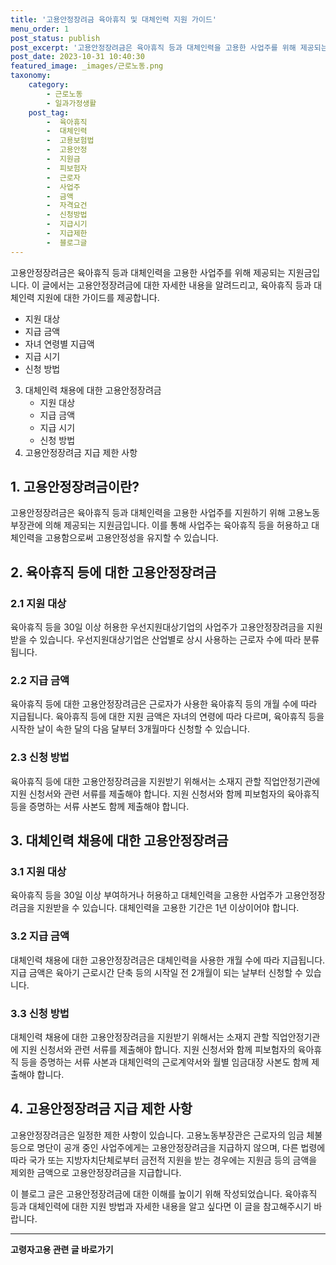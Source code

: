 ```yaml
---
title: '고용안정장려금 육아휴직 및 대체인력 지원 가이드'
menu_order: 1
post_status: publish
post_excerpt: '고용안정장려금은 육아휴직 등과 대체인력을 고용한 사업주를 위해 제공되는 지원금입니다. 이 글에서는 고용안정장려금에 대한 자세한 내용을 알려드리고, 육아휴직 등과 대체인력 지원에 대한 가이드를 제공합니다.'
post_date: 2023-10-31 10:40:30
featured_image: _images/근로노동.png
taxonomy:
    category:
        - 근로노동
        - 일과가정생활
    post_tag:
        -  육아휴직
        -  대체인력
        -  고용보험법
        -  고용안정
        -  지원금
        -  피보험자
        -  근로자
        -  사업주
        -  금액
        -  자격요건
        -  신청방법
        -  지급시기
        -  지급제한
        -  블로그글
---
```




고용안정장려금은 육아휴직 등과 대체인력을 고용한 사업주를 위해 제공되는 지원금입니다. 이 글에서는 고용안정장려금에 대한 자세한 내용을 알려드리고, 육아휴직 등과 대체인력 지원에 대한 가이드를 제공합니다.

   - 지원 대상
   - 지급 금액
   - 자녀 연령별 지급액
   - 지급 시기
   - 신청 방법
3. 대체인력 채용에 대한 고용안정장려금
   - 지원 대상
   - 지급 금액
   - 지급 시기
   - 신청 방법
4. 고용안정장려금 지급 제한 사항

## 1. 고용안정장려금이란?

고용안정장려금은 육아휴직 등과 대체인력을 고용한 사업주를 지원하기 위해 고용노동부장관에 의해 제공되는 지원금입니다. 이를 통해 사업주는 육아휴직 등을 허용하고 대체인력을 고용함으로써 고용안정성을 유지할 수 있습니다.

## 2. 육아휴직 등에 대한 고용안정장려금

### 2.1 지원 대상

육아휴직 등을 30일 이상 허용한 우선지원대상기업의 사업주가 고용안정장려금을 지원받을 수 있습니다. 우선지원대상기업은 산업별로 상시 사용하는 근로자 수에 따라 분류됩니다.

### 2.2 지급 금액

육아휴직 등에 대한 고용안정장려금은 근로자가 사용한 육아휴직 등의 개월 수에 따라 지급됩니다. 육아휴직 등에 대한 지원 금액은 자녀의 연령에 따라 다르며, 육아휴직 등을 시작한 날이 속한 달의 다음 달부터 3개월마다 신청할 수 있습니다.

### 2.3 신청 방법

육아휴직 등에 대한 고용안정장려금을 지원받기 위해서는 소재지 관할 직업안정기관에 지원 신청서와 관련 서류를 제출해야 합니다. 지원 신청서와 함께 피보험자의 육아휴직 등을 증명하는 서류 사본도 함께 제출해야 합니다.

## 3. 대체인력 채용에 대한 고용안정장려금

### 3.1 지원 대상

육아휴직 등을 30일 이상 부여하거나 허용하고 대체인력을 고용한 사업주가 고용안정장려금을 지원받을 수 있습니다. 대체인력을 고용한 기간은 1년 이상이어야 합니다.

### 3.2 지급 금액

대체인력 채용에 대한 고용안정장려금은 대체인력을 사용한 개월 수에 따라 지급됩니다. 지급 금액은 육아기 근로시간 단축 등의 시작일 전 2개월이 되는 날부터 신청할 수 있습니다.

### 3.3 신청 방법

대체인력 채용에 대한 고용안정장려금을 지원받기 위해서는 소재지 관할 직업안정기관에 지원 신청서와 관련 서류를 제출해야 합니다. 지원 신청서와 함께 피보험자의 육아휴직 등을 증명하는 서류 사본과 대체인력의 근로계약서와 월별 임금대장 사본도 함께 제출해야 합니다.

## 4. 고용안정장려금 지급 제한 사항

고용안정장려금은 일정한 제한 사항이 있습니다. 고용노동부장관은 근로자의 임금 체불 등으로 명단이 공개 중인 사업주에게는 고용안정장려금을 지급하지 않으며, 다른 법령에 따라 국가 또는 지방자치단체로부터 금전적 지원을 받는 경우에는 지원금 등의 금액을 제외한 금액으로 고용안정장려금을 지급합니다.

이 블로그 글은 고용안정장려금에 대한 이해를 높이기 위해 작성되었습니다. 육아휴직 등과 대체인력에 대한 지원 방법과 자세한 내용을 알고 싶다면 이 글을 참고해주시기 바랍니다.
<!-- wp:separator -->
<hr class="wp-block-separator has-alpha-channel-opacity"/>
<!-- /wp:separator -->

<!-- wp:group {"backgroundColor":"base","layout":{"type":"constrained"}} -->
<div class="wp-block-group has-base-background-color has-background"><!-- wp:paragraph {"align":"center","fontSize":"medium"} -->
<p class="has-text-align-center has-large-font-size"><strong>고령자고용 관련 글 바로가기</strong></p>
<!-- /wp:paragraph -->


<!-- wp:latest-posts
{"categories":[{"id":10544,"count":19,"description":"","link":"https://uknowlaw.com/category/%ea%b3%a0%eb%a0%b9%ec%9e%90%ea%b3%a0%ec%9a%a9/","name":"고령자고용","slug":"고령자고용","taxonomy":"category","parent":0,"meta":[],"_links":{"self":[{"href":"https://uknowlaw.com/wp-json/wp/v2/categories/10544"}],"collection":[{"href":"https://uknowlaw.com/wp-json/wp/v2/categories"}],"about":[{"href":"https://uknowlaw.com/wp-json/wp/v2/taxonomies/category"}],"wp:post_type":[{"href":"https://uknowlaw.com/wp-json/wp/v2/posts?categories=10544"}],"curies":[{"name":"wp","href":"https://api.w.org/{rel}","templated":true}]}}],"postsToShow":100,"excerptLength":28,"postLayout":"grid","columns":2,"featuredImageAlign":"left","featuredImageSizeSlug":"large","fontSize":18px} /--></div>
<!-- /wp:group -->
